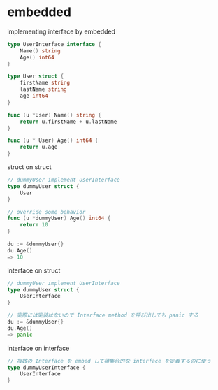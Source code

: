 # embedded
implementing interface by embedded
```go
type UserInterface interface {
    Name() string
    Age() int64
}

type User struct {
    firstName string
    lastName string
    age int64
}

func (u *User) Name() string {
    return u.firstName + u.lastName
}

func (u * User) Age() int64 {
    return u.age
}
```

struct on struct
```go
// dummyUser implement UserInterface
type dummyUser struct {
    User
}

// override some behavior
func (u *dummyUser) Age() int64 {
    return 10
}

du := &dummyUser{}
du.Age()
=> 10
```

interface on struct
```go
// dummyUser implement UserInterface
type dummyUser struct {
    UserInterface
}

// 実際には実装はないので Interface method を呼び出しても panic する
du := &dummyUser{}
du.Age()
=> panic
```

interface on interface
```go
// 複数の Interface を embed して積集合的な interface を定義するのに使う
type dummyUserInterface {
    UserInterface
}
```
